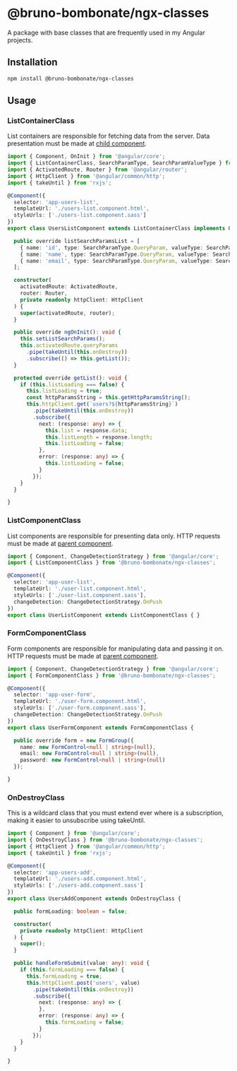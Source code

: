 
# @bruno-bombonate/ngx-classes

A package with base classes that are frequently used in my Angular projects.

## Installation

```bash
npm install @bruno-bombonate/ngx-classes
```

## Usage

### ListContainerClass

List containers are responsible for fetching data from the server. Data presentation must be made at [child component](#listcomponentclass).

```typescript
import { Component, OnInit } from '@angular/core';
import { ListContainerClass, SearchParamType, SearchParamValueType } from '@bruno-bombonate/ngx-classes';
import { ActivatedRoute, Router } from '@angular/router';
import { HttpClient } from '@angular/common/http';
import { takeUntil } from 'rxjs';

@Component({
  selector: 'app-users-list',
  templateUrl: './users-list.component.html',
  styleUrls: ['./users-list.component.sass']
})
export class UsersListComponent extends ListContainerClass implements OnInit {

  public override listSearchParamsList = [
    { name: 'id', type: SearchParamType.QueryParam, valueType: SearchParamValueType.Number },
    { name: 'name', type: SearchParamType.QueryParam, valueType: SearchParamValueType.String },
    { name: 'email', type: SearchParamType.QueryParam, valueType: SearchParamValueType.String }
  ];

  constructor(
    activatedRoute: ActivatedRoute,
    router: Router,
    private readonly httpClient: HttpClient
  ) {
    super(activatedRoute, router);
  }

  public override ngOnInit(): void {
    this.setListSearchParams();
    this.activatedRoute.queryParams
      .pipe(takeUntil(this.onDestroy))
      .subscribe(() => this.getList());
  }

  protected override getList(): void {
    if (this.listLoading === false) {
      this.listLoading = true;
      const httpParamsString = this.getHttpParamsString();
      this.httpClient.get(`users?${httpParamsString}`)
        .pipe(takeUntil(this.onDestroy))
        .subscribe({
          next: (response: any) => {
            this.list = response.data;
            this.listLength = response.length;
            this.listLoading = false;
          },
          error: (response: any) => {
            this.listLoading = false;
          }
        });
    }
  }

}
```

### ListComponentClass

List components are responsible for presenting data only. HTTP requests must be made at [parent component](#listcontainerclass).

```typescript
import { Component, ChangeDetectionStrategy } from '@angular/core';
import { ListComponentClass } from '@bruno-bombonate/ngx-classes';

@Component({
  selector: 'app-user-list',
  templateUrl: './user-list.component.html',
  styleUrls: ['./user-list.component.sass'],
  changeDetection: ChangeDetectionStrategy.OnPush
})
export class UserListComponent extends ListComponentClass { }
```

### FormComponentClass

Form components are responsible for manipulating data and passing it on. HTTP requests must be made at [parent component](#ondestroyclass).

```typescript
import { Component, ChangeDetectionStrategy } from '@angular/core';
import { FormComponentClass } from '@bruno-bombonate/ngx-classes';

@Component({
  selector: 'app-user-form',
  templateUrl: './user-form.component.html',
  styleUrls: ['./user-form.component.sass'],
  changeDetection: ChangeDetectionStrategy.OnPush
})
export class UserFormComponent extends FormComponentClass {

  public override form = new FormGroup({
    name: new FormControl<null | string>(null),
    email: new FormControl<null | string>(null),
    password: new FormControl<null | string>(null)
  });

}
```

### OnDestroyClass

This is a wildcard class that you must extend ever where is a subscription, making it easier to unsubscribe using takeUntil.

```typescript
import { Component } from '@angular/core';
import { OnDestroyClass } from '@bruno-bombonate/ngx-classes';
import { HttpClient } from '@angular/common/http';
import { takeUntil } from 'rxjs';

@Component({
  selector: 'app-users-add',
  templateUrl: './users-add.component.html',
  styleUrls: ['./users-add.component.sass']
})
export class UsersAddComponent extends OnDestroyClass {

  public formLoading: boolean = false;

  constructor(
    private readonly httpClient: HttpClient
  ) {
    super();
  }

  public handleFormSubmit(value: any): void {
    if (this.formLoading === false) {
      this.formLoading = true;
      this.httpClient.post('users', value)
        .pipe(takeUntil(this.onDestroy))
        .subscribe({
          next: (response: any) => {
          },
          error: (response: any) => {
            this.formLoading = false;
          }
        });
    }
  }

}
```
